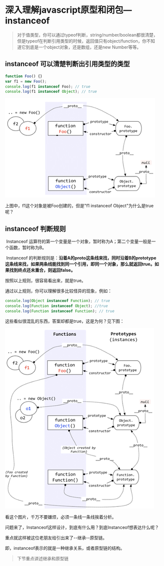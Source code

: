 # 深入理解javascript原型和闭包—instanceof

> 对于值类型，你可以通过typeof判断，string/number/boolean都很清楚，但是typeof在判断引用类型的时候，返回值只有object/function，你不知道它到底是一个object对象，还是数组，还是new Number等等。

## instanceof 可以清楚判断出引用类型的类型

```javascript
function Foo() {}
var f1 = new Foo();
console.log(f1 instanceof Foo); // true
console.log(f1 instanceof Object); // true
```
![16f879b5b51541a1](../images/javascript/181635468939277.png)

上图中，f1这个对象是被Foo创建的，但是"f1 instanceof Object"为什么是true呢？

## instanceof 判断规则

​	Instanceof 运算符的第一个变量是一个对象，暂时称为A；第二个变量一般是一个函数，暂时称为B。

​	Instanceof 的判断规则是：**沿着A的proto这条线来找，同时沿着B的prototype这条线来找，如果两条线能找到同一个引用，即同一个对象，那么就返回true。如果找到终点还未重合，则返回false。**

按照以上规则，很容易看出来，就是true。

通过以上规则，你可以理解很多比较怪异的现象，例如：

```javascript
console.log(Object instanceof Function); // true
console.log(Function instanceof Object); //true
console.log(Function instanceof Function); // true
```

这些看似很混乱的东西，答案却都是true，这是为何？见下图：

![16f879b5b51541a1](../images/javascript/181637013624694.png)

看这个图片，千万不要嫌烦，必须一条线一条线挨着分析。

问题来了，Instanceof这样设计，到底有什么用？到底Instanceof想表达什么呢？

重点就这样被这位老朋友给引出来了--继承--原型链。

即，instanceof表示的就是一种继承关系，或者原型链的结构。
> 下节重点讲述继承和原型链